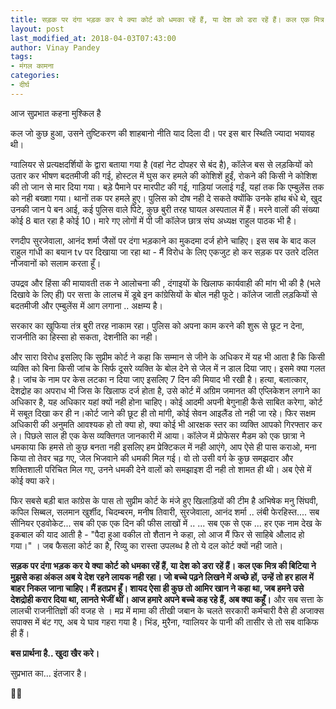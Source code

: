 ```yaml
---
title: सड़क पर दंगा भड़क कर ये क्या कोर्ट को धमका रहें हैं, या देश को डरा रहें हैं। कल एक मित्र की बिटिया ने मुझसे कहा अंकल अब ये देश रहने लायक नही रहा। जो बच्चे पढ़ने लिखने में अच्छे हों, उन्हें तो हर हाल में बाहर निकल जाना चाहिए। मैं हतप्रभ हूँ। शायद ऐसा ही कुछ तो आमिर खान ने कहा था, जब हमने उसे देशद्रोही करार दिया था, लानते भेजीं थीं। आज हमारे अपने बच्चे कह रहे हैं, अब क्या कहूँ।
layout: post
last_modified_at: 2018-04-03T07:43:00
author: Vinay Pandey
tags:
- मंगल कामना
categories:
- दीर्घ
---
```

आज सुप्रभात कहना मुश्किल है

कल जो कुछ हुआ, उसने तुष्टिकरण की शाहबानो नीति याद दिला दी। पर इस बार स्थिति ज्यादा भयावह थी। 

ग्वालियर से प्रत्यक्षदर्शियों के द्वारा बताया गया है (वहां नेट दोपहर से बंद है), कॉलेज बस से लड़कियों को उतार कर भीषण बदतमीजी की गई, होस्टल में घुस कर हमले की कोशिशें हुईं, रोकने की किसी ने कोशिश की तो जान से मार दिया गया। बड़े पैमाने पर मारपीट की गई, गाड़ियां जलाई गईं, यहां तक कि एम्बुलेंस तक को नही बख्शा गया। थानों तक पर हमले हुए। पुलिस को दोष नही दे सकते क्योंकि उनके हांथ बंधे थे, खुद उनकी जान पे बन आई, कई पुलिस वाले पिटे, कुछ बुरी तरह घायल अस्पताल में हैं। मरने वालों की संख्या कोई 8 बात रहा है कोई 10। मारे गए लोगों में पी जी कॉलेज छात्र संघ अध्यक्ष राहुल पाठक भी है।  

रणदीप सुरजेवाला, आनंद शर्मा जैसों पर दंगा भड़काने का मुकदमा दर्ज होने चाहिए। इस सब के बाद कल राहुल गांधी का बयान tv पर दिखाया जा रहा था - मैं विरोध के लिए एकजुट हो कर सड़क पर उतरे दलित नौजवानों को सलाम करता हूँ।

 उपद्रव और हिंसा की मायावती तक ने आलोचना की , दंगाइयों के खिलाफ कार्यवाही की मांग भी की है (भले दिखावे के लिए ही) पर सत्ता के लालच में डूबे इन कांग्रेसियों के बोल नही फूटे। कॉलेज जाती लड़कियों से बदतमीजी और एम्बुलेंस में आग लगाना .. अक्षम्य है। 

सरकार का खुफिया तंत्र बुरी तरह नाकाम रहा। पुलिस को अपना काम करने की शुरू से छूट न देना, राजनीति का हिस्सा हो सकता, देशनीति का नही। 

और सारा विरोध इसलिए कि सुप्रीम कोर्ट ने कहा कि सम्मान से जीने के अधिकर में यह भी आता है कि किसी व्यक्ति को बिना किसी जांच के सिर्फ दूसरे व्यक्ति के बोल देने से जेल में न डाल दिया जाए। इसमे क्या गलत है। जांच के नाम पर केस लटका न दिया जाए इसलिए 7 दिन की मियाद भी रखी है।  हत्या, बलात्कार, देशद्रोह का अपराध भी जिस के खिलाफ दर्ज होता है, उसे कोर्ट में अग्रिम जमानत की एप्लिकेशन लगाने का अधिकार है, यह अधिकार यहां क्यों नही होना चाहिए। कोई आदमी अपनी बेगुनाही कैसे साबित करेगा, कोर्ट में सबूत दिखा कर ही न।कोर्ट जाने की छूट ही तो मांगी, कोई सेवन आइलैंड तो नही जा रहे।  फिर सक्षम अधिकारी की अनुमति आवश्यक हो तो क्या हो, क्या कोई भी आरक्षक स्तर का व्यक्ति आपको गिरफ्तार कर ले। पिछले साल ही एक केस व्यक्तिगत जानकारी में आया। कॉलेज में प्रोफेसर मैडम को एक छात्रा ने धमकाया कि हमसे तो कुछ बनता नही इसलिए हम प्रेक्टिकल में नही आएंगे, आप ऐसे ही पास कराओ, मना किया तो तेवर चढ़ गए, जेल भिजवाने की धमकी मिल गई। वो तो उसी वर्ग के कुछ समझदार और शक्तिशाली परिचित मिल गए, उनने धमकी देने वालों को समझाइश दी नही तो शामत ही थी। अब ऐसे में कोई क्या करे।

फिर सबसे बड़ी बात कांग्रेस के पास तो सुप्रीम कोर्ट के मंजे हुए खिलाड़ियों की टीम है अभिषेक मनु सिंघवी, कपिल सिब्बल, सलमान खुर्शीद, चिदम्बरम, मनीष तिवारी, सुरजेवाला, आनंद शर्मा ..  लंबी फेरहिस्त.... सब सीनियर एडवोकेट... सब की एक एक दिन की फीस लाखों में .. ... सब एक से एक ... हर एक नाम देख के इकबाल की याद आती है - "पैदा हुआ वकील तो शैतान ने कहा, लो आज मैं फिर से साहिबे औलाद हो गया।" । जब फैसला कोर्ट का है, रिव्यु का रास्ता उपलब्ध है तो ये दल कोर्ट क्यों नही जाते। 

**सड़क पर दंगा भड़क कर ये क्या कोर्ट को धमका रहें हैं, या देश को डरा रहें हैं। कल एक मित्र की बिटिया ने मुझसे कहा अंकल अब ये देश रहने लायक नही रहा। जो बच्चे पढ़ने लिखने में अच्छे हों, उन्हें तो हर हाल में बाहर निकल जाना चाहिए। मैं हतप्रभ हूँ। शायद ऐसा ही कुछ तो आमिर खान ने कहा था, जब हमने उसे देशद्रोही करार दिया था, लानते भेजीं थीं। आज हमारे अपने बच्चे कह रहे हैं, अब क्या कहूँ।** और सब सत्ता के लालची राजनीतिज्ञों की वजह से । मप्र में मामा की तीखी जबान के चलते सरकारी कर्मचारी वैसे ही अजाक्स सपाक्स में बंट गए, अब ये घाव गहरा गया है। भिंड, मुरैना, ग्वालियर के पानी की तासीर से तो सब वाकिफ ही हैं। 

**बस प्रार्थना है.. खुदा खैर करे।**

सुप्रभात का... इंतजार है। 

🙏🙏


